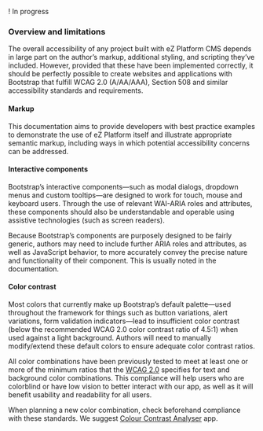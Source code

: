 ! In progress

### Overview and limitations
The overall accessibility of any project built with eZ Platform CMS depends in large part on the author’s markup, additional styling, and scripting they’ve included. However, provided that these have been implemented correctly, it should be perfectly possible to create websites and applications with Bootstrap that fulfill WCAG 2.0 (A/AA/AAA), Section 508 and similar accessibility standards and requirements.

#### Markup
This documentation aims to provide developers with best practice examples to demonstrate the use of eZ Platform itself and illustrate appropriate semantic markup, including ways in which potential accessibility concerns can be addressed.

#### Interactive components
Bootstrap’s interactive components—such as modal dialogs, dropdown menus and custom tooltips—are designed to work for touch, mouse and keyboard users. Through the use of relevant WAI-ARIA roles and attributes, these components should also be understandable and operable using assistive technologies (such as screen readers).

Because Bootstrap’s components are purposely designed to be fairly generic, authors may need to include further ARIA roles and attributes, as well as JavaScript behavior, to more accurately convey the precise nature and functionality of their component. This is usually noted in the documentation.

#### Color contrast
Most colors that currently make up Bootstrap’s default palette—used throughout the framework for things such as button variations, alert variations, form validation indicators—lead to insufficient color contrast (below the recommended WCAG 2.0 color contrast ratio of 4.5:1) when used against a light background. Authors will need to manually modify/extend these default colors to ensure adequate color contrast ratios.

All color combinations have been previously tested to meet at least one or more of the minimum ratios that the [WCAG 2.0](https://www.w3.org/TR/WCAG20/) specifies for text and background color combinations. This compliance will help users who are colorblind or have low vision to better interact with our app, as well as it will benefit usability and readability for all users.

When planning a new color combination, check beforehand compliance with these standards. We suggest [Colour Contrast Analyser](https://www.paciellogroup.com/resources/contrastanalyser/) app.